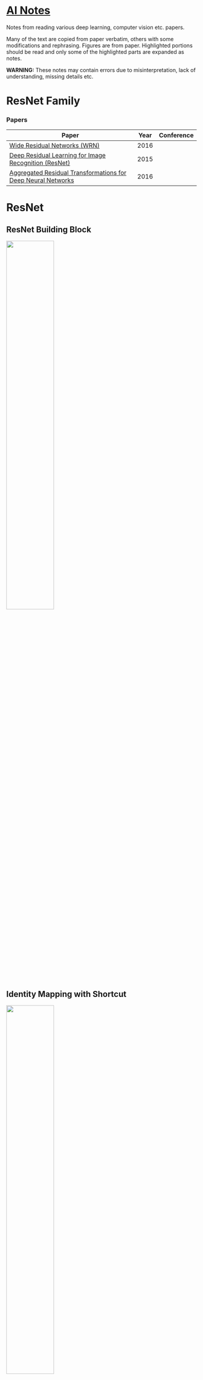 # [AI Notes](https://github.com/quickgrid/AI-Resources/blob/master/ai-notes.md)

Notes from reading various deep learning, computer vision etc. papers. 

Many of the text are copied from paper verbatim, others with some modifications and rephrasing. Figures are from paper. Highlighted portions should be read and only some of the highlighted parts are expanded as notes.

**WARNING:** These notes may contain errors due to misinterpretation, lack of understanding, missing details etc. 

# ResNet Family

### Papers

| Paper | Year | Conference |
| --- | --- | --- |
| [Wide Residual Networks (WRN)](https://arxiv.org/abs/1605.07146) | 2016 |  |
| [Deep Residual Learning for Image Recognition (ResNet)](https://arxiv.org/pdf/1512.03385.pdf) | 2015 |  |
| [Aggregated Residual Transformations for Deep Neural Networks](https://arxiv.org/abs/1611.05431) | 2016 |  |

# ResNet 

## ResNet Building Block

<img src="figures/resnet/resnet_1.png" width=50% height=50%>

## Identity Mapping with Shortcut

<img src="figures/resnet/resnet_2.png" width=50% height=50%>

## VGG19 vs Plain vs Residual Network

<img src="figures/resnet/resnet_3.png" width=60% height=60%>

## Imagenet Architecture

<img src="figures/resnet/resnet_4.png" width=80% height=80%>

## Basic Block vs Bottleneck Block

<img src="figures/resnet/resnet_5.png" width=50% height=50%>

# Wide ResNet


## Basic vs Bottleneck Block vs Wide Basic vs Wide Dropout Block

<img src="figures/wide-resnet/wide_resnet_1.png" width=70% height=70%>

## ResNet Residual Block Types

<img src="figures/wide-resnet/wide_resnet_2.png" width=70% height=70%>

## Wide ResNet Structure

<img src="figures/wide-resnet/wide_resnet_3.png" width=70% height=70%>

## Residual Block Experiments

<img src="figures/wide-resnet/wide_resnet_4.png" width=70% height=70%>


# ResNeXt

## ResNet vs ResNeXt Architecture

<img src="figures/resnext/resnext_1.png" width=70% height=70%>

## Aggregated Transform and Equivalent Blocks

<img src="figures/resnext/resnext_2.png" width=70% height=70%>


<img src="figures/resnext/resnext_3.png" width=70% height=70%>
